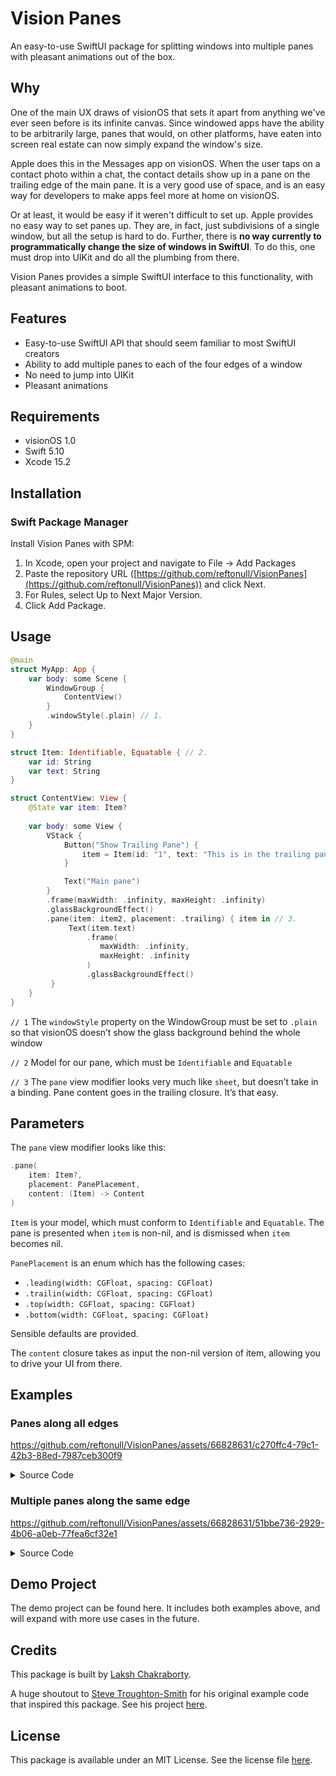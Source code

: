 # Vision Panes

An easy-to-use SwiftUI package for splitting windows into multiple panes with pleasant animations out of the box. 

## Why

One of the main UX draws of visionOS that sets it apart from anything we've ever seen before is its infinite canvas. Since windowed apps have the ability to be arbitrarily large, panes that would, on other platforms, have eaten into screen real estate can now simply expand the window's size.

Apple does this in the Messages app on visionOS. When the user taps on a contact photo within a chat, the contact details show up in a pane on the trailing edge of the main pane. It is a very good use of space, and is an easy way for developers to make apps feel more at home on visionOS.

Or at least, it would be easy if it weren't difficult to set up. Apple provides no easy way to set panes up. They are, in fact, just subdivisions of a single window, but all the setup is hard to do. Further, there is **no way currently to programmatically change the size of windows in SwiftUI**. To do this, one must drop into UIKit and do all the plumbing from there.

Vision Panes provides a simple SwiftUI interface to this functionality, with pleasant animations to boot.

## Features
- Easy-to-use SwiftUI API that should seem familiar to most SwiftUI creators
- Ability to add multiple panes to each of the four edges of a window
- No need to jump into UIKit
- Pleasant animations

## Requirements
- visionOS 1.0
- Swift 5.10
- Xcode 15.2

## Installation
### Swift Package Manager
Install Vision Panes with SPM:

1. In Xcode, open your project and navigate to File → Add Packages
2. Paste the repository URL ([https://github.com/reftonull/VisionPanes](https://github.com/reftonull/VisionPanes)) and click Next.
3. For Rules, select Up to Next Major Version.
4. Click Add Package.

## Usage
```swift
@main
struct MyApp: App {
    var body: some Scene {
        WindowGroup {
            ContentView()
        }
        .windowStyle(.plain) // 1.
    }
}

struct Item: Identifiable, Equatable { // 2.
    var id: String
    var text: String
}

struct ContentView: View {
    @State var item: Item?
    
    var body: some View {
        VStack {
            Button("Show Trailing Pane") {
                item = Item(id: "1", text: "This is in the trailing pane")
            }

            Text("Main pane")
        }
        .frame(maxWidth: .infinity, maxHeight: .infinity)
        .glassBackgroundEffect()
        .pane(item: item2, placement: .trailing) { item in // 3.
             Text(item.text)
                 .frame(
                    maxWidth: .infinity,
                    maxHeight: .infinity
                 )
                 .glassBackgroundEffect()
         }
    }
}
```

`// 1` The `windowStyle` property on the WindowGroup must be set to `.plain` so that visionOS doesn’t show the glass background behind the whole window

`// 2` Model for our pane, which must be `Identifiable` and `Equatable`

`// 3` The `pane` view modifier looks very much like `sheet`, but doesn’t take in a binding. Pane content goes in the trailing closure. It’s that easy.

## Parameters 
The `pane` view modifier looks like this:
```swift
.pane(
    item: Item?,
    placement: PanePlacement,
    content: (Item) -> Content
)
```
`Item` is your model, which must conform to `Identifiable` and `Equatable`.  The pane is presented when `item` is non-nil, and is dismissed when `item` becomes nil.

`PanePlacement` is an enum which has the following cases:
- `.leading(width: CGFloat, spacing: CGFloat)`
- `.trailin(width: CGFloat, spacing: CGFloat)`
- `.top(width: CGFloat, spacing: CGFloat)`
- `.bottom(width: CGFloat, spacing: CGFloat)`

Sensible defaults are provided.

The `content` closure takes as input the non-nil version of item, allowing you to drive your UI from there.

## Examples
### Panes along all edges

https://github.com/reftonull/VisionPanes/assets/66828631/c270ffc4-79c1-42b3-88ed-7987ceb300f9

<details>
<summary>Source Code</summary>
    
```
struct Item: Identifiable, Equatable {
    var id: String
    var text: String
}

struct AllEdges: View {
    @State var item: Item?
    @State var item2: Item?
    @State var item3: Item?
    @State var item4: Item?
    
    var body: some View {
        VStack {
            Button("Show Leading Pane") {
                if item == nil {
                    item = Item(id: "1", text: "Leading Pane")
                } else {
                    item = nil
                }
            }
            
            Button("Show Trailing Pane") {
                if item2 == nil {
                    item2 = Item(id: "1", text: "Leading Pane")
                } else {
                    item2 = nil
                }
            }
            
            Button("Show Top Pane") {
                if item3 == nil {
                    item3 = Item(id: "1", text: "Leading Pane")
                } else {
                    item3 = nil
                }
            }
            
            Button("Show Bottom Pane") {
                if item4 == nil {
                    item4 = Item(id: "1", text: "Leading Pane")
                } else {
                    item4 = nil
                }
            }
        }
        .frame(maxWidth: .infinity, maxHeight: .infinity)
        .glassBackgroundEffect()
        .pane(item: item, placement: .leading) { item in
            Text(item.text)
                .frame(maxWidth: .infinity, maxHeight: .infinity)
                .glassBackgroundEffect()
        }
        .pane(item: item2, placement: .trailing) { item in
            Text(item.text)
                .frame(maxWidth: .infinity, maxHeight: .infinity)
                .glassBackgroundEffect()
        }
        .pane(item: item3, placement: .top) { item in
            Text(item.text)
                .frame(maxWidth: .infinity, maxHeight: .infinity)
                .glassBackgroundEffect()
        }
        .pane(item: item4, placement: .bottom) { item in
            Text(item.text)
                .frame(maxWidth: .infinity, maxHeight: .infinity)
                .glassBackgroundEffect()
        }
    }
}
```

</details>

### Multiple panes along the same edge

https://github.com/reftonull/VisionPanes/assets/66828631/51bbe736-2929-4b06-a0eb-77fea6cf32e1

<details>
<summary>Source Code</summary>
    
```swift
struct Item: Identifiable, Equatable {
    var id: String
    var text: String
}

struct SameEdge: View {
    @State var item: Item?
    @State var item2: Item?
    
    var body: some View {
        VStack {
            Button("Show Pane 1") {
                if item == nil {
                    item = Item(id: "1", text: "Pane 1")
                } else {
                    item = nil
                }
            }
            
            Button("Show Pane 2") {
                if item2 == nil {
                    item2 = Item(id: "1", text: "Pane 2")
                } else {
                    item2 = nil
                }
            }
        }
        .frame(maxWidth: .infinity, maxHeight: .infinity)
        .glassBackgroundEffect()
        .pane(item: item, placement: .trailing) { item in
            Text(item.text)
                .frame(maxWidth: .infinity, maxHeight: .infinity)
                .glassBackgroundEffect()
        }
        .pane(item: item2, placement: .trailing) { item in
            Text(item.text)
                .frame(maxWidth: .infinity, maxHeight: .infinity)
                .glassBackgroundEffect()
        }
    }
}
```

</details>

## Demo Project
The demo project can be found here. It includes both examples above, and will expand with more use cases in the future.

## Credits
This package is built by [Laksh Chakraborty](https://github.com/reftonull).

A huge shoutout to [Steve Troughton-Smith](https://github.com/steventroughtonsmith) for his original example code that inspired this package. See his project [here](https://github.com/steventroughtonsmith/VisionMessagesDualPane).

## License
This package is available under an MIT License. See the license file [here](https://github.com/reftonull/VisionPanes/blob/main/LICENSE).

